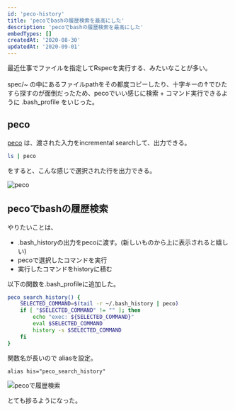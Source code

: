 ```yaml
---
id: 'peco-history'
title: 'pecoでbashの履歴検索を最高にした'
description: 'pecoでbashの履歴検索を最高にした' 
embedTypes: []
createdAt: '2020-08-30'
updatedAt: '2020-09-01'
---
```


最近仕事でファイルを指定してRspecを実行する、みたいなことが多い。
<br><br>
spec/~ の中にあるファイルpathをその都度コピーしたり、十字キーの↑でひたすら探すのが面倒だったため、pecoでいい感じに検索 + コマンド実行できるように .bash_profile をいじった。

## peco
[peco](https://github.com/peco/peco) は、渡された入力をincremental searchして、出力できる。  
  
```bash
ls | peco
``` 

をすると、こんな感じで選択された行を出力できる。

![peco](/blogs/peco-history/peco.gif)

## pecoでbashの履歴検索
やりたいことは、

- .bash_historyの出力をpecoに渡す。(新しいものから上に表示されると嬉しい)
- pecoで選択したコマンドを実行
- 実行したコマンドをhistoryに積む

以下の関数を.bash_profileに追加した。

```bash
peco_search_history() {
    SELECTED_COMMAND=$(tail -r ~/.bash_history | peco)
    if [ "$SELECTED_COMMAND" != "" ]; then
        echo "exec: ${SELECTED_COMMAND}"
        eval $SELECTED_COMMAND
        history -s $SELECTED_COMMAND
    fi
}
```

関数名が長いので aliasを設定。

```
alias his="peco_search_history"
```

![pecoで履歴検索](/blogs/peco-history/peco-history.gif)  

とても捗るようになった。





